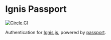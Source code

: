 # Ignis Passport

[![Circle CI](https://circleci.com/gh/jluchiji/ignis-passport.svg?style=svg)](https://circleci.com/gh/jluchiji/ignis-passport)


Authentication for [Ignis.js](https://github.com/jluchiji/ignis),
powered by [passport](https://github.com/jaredhanson/passport).
